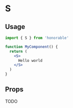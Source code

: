 # S

## Usage

```jsx
import { S } from 'honorable'

function MyComponent() {
  return (
    <S>
      Hello world
    </S>
  )
}
```

## Props

TODO

